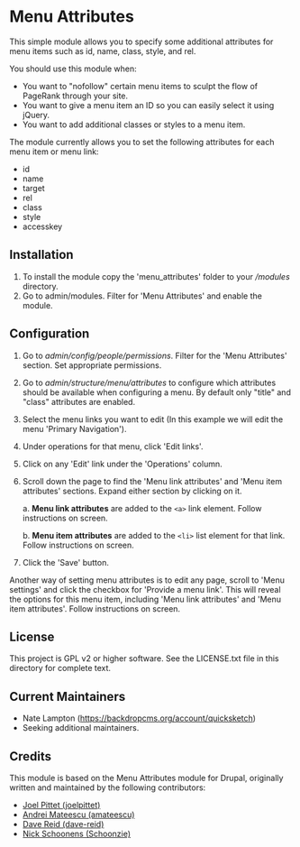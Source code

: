 # Menu Attributes

This simple module allows you to specify some additional attributes for menu
items such as id, name, class, style, and rel.

You should use this module when:

* You want to "nofollow" certain menu items to sculpt the flow of PageRank
  through your site.
* You want to give a menu item an ID so you can easily select
  it using jQuery.
* You want to add additional classes or styles to a menu item.

The module currently allows you to set the following attributes for each menu
item or menu link:

* id
* name
* target
* rel
* class
* style
* accesskey

## Installation

1. To install the module copy the 'menu_attributes' folder to your
   */modules* directory.
2. Go to admin/modules. Filter for 'Menu Attributes' and enable the module.

## Configuration

1. Go to *admin/config/people/permissions*. Filter for the 'Menu Attributes'
   section. Set appropriate permissions.
2. Go to *admin/structure/menu/attributes* to configure which attributes should
   be available when configuring a menu. By default only "title" and "class"
   attributes are enabled.
3. Select the menu links you want to edit (In this example we will edit the menu
   'Primary Navigation').
5. Under operations for that menu, click 'Edit links'.
6. Click on any 'Edit' link under the 'Operations' column.
7. Scroll down the page to find the 'Menu link attributes' and 'Menu item
   attributes' sections. Expand either section by clicking on it.

    a. **Menu link attributes** are added to the `<a>` link element. Follow
       instructions on screen.

    b. **Menu item attributes** are added to the `<li>` list element for that
       link. Follow instructions on screen.

10. Click the 'Save' button.

Another way of setting menu attributes is to edit any page, scroll to 'Menu
settings' and click the checkbox for 'Provide a menu link'. This will reveal the
options for this menu item, including 'Menu link attributes' and 'Menu item
attributes'. Follow instructions on screen.

License
-------

This project is GPL v2 or higher software. See the LICENSE.txt file in this
directory for complete text.

Current Maintainers
-------------------

- Nate Lampton (https://backdropcms.org/account/quicksketch)
- Seeking additional maintainers.

Credits
-------

This module is based on the Menu Attributes module for Drupal, originally
written and maintained by the following contributors:

- [Joel Pittet (joelpittet)](https://www.drupal.org/u/joelpittet)
- [Andrei Mateescu (amateescu)](https://www.drupal.org/u/amateescu)
- [Dave Reid (dave-reid)](https://www.drupal.org/u/dave-reid)
- [Nick Schoonens (Schoonzie)](https://www.drupal.org/u/schoonzie)
